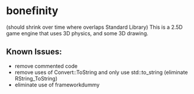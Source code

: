 # bonefinity
(should shrink over time where overlaps Standard Library) This is a 2.5D game engine that uses 3D physics, and some 3D drawing.

## Known Issues:
* remove commented code
* remove uses of Convert::ToString and only use std::to_string (eliminate RString_ToString)
* eliminate use of frameworkdummy
